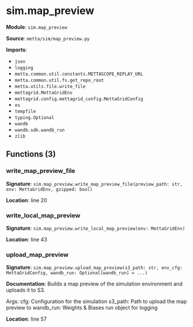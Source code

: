 # sim.map_preview

**Module**: `sim.map_preview`

**Source**: `metta/sim/map_preview.py`

**Imports**:
- `json`
- `logging`
- `metta.common.util.constants.METTASCOPE_REPLAY_URL`
- `metta.common.util.fs.get_repo_root`
- `metta.utils.file.write_file`
- `mettagrid.MettaGridEnv`
- `mettagrid.config.mettagrid_config.MettaGridConfig`
- `os`
- `tempfile`
- `typing.Optional`
- `wandb`
- `wandb.sdk.wandb_run`
- `zlib`

## Functions (3)

### write_map_preview_file

**Signature**: `sim.map_preview.write_map_preview_file(preview_path: str, env: MettaGridEnv, gzipped: bool)`

**Location**: line 20

### write_local_map_preview

**Signature**: `sim.map_preview.write_local_map_preview(env: MettaGridEnv)`

**Location**: line 43

### upload_map_preview

**Signature**: `sim.map_preview.upload_map_preview(s3_path: str, env_cfg: MettaGridConfig, wandb_run: Optional[wandb_run] = ...)`

**Documentation**: Builds a map preview of the simulation environment and uploads it to S3.

Args:
    cfg: Configuration for the simulation
    s3_path: Path to upload the map preview to
    wandb_run: Weights & Biases run object for logging

**Location**: line 57

